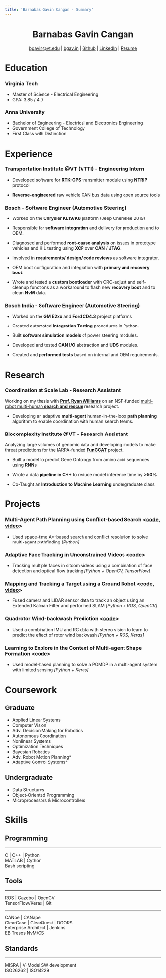 ```yaml
---
title: 'Barnabas Gavin Cangan - Summary'
---
```


<h1 align='center'> Barnabas Gavin Cangan </h1>
<p align='center'> 
<a href='mailto:bgavin@vt.edu'>bgavin@vt.edu</a>  |  
<a href='http://bgav.in'>bgav.in</a>  |  
<a href='https://github.com/gavincangan'>Github</a>  |  
<a href='https://www.linkedin.com/in/cangan'>LinkedIn</a>  |  
<a href='https://resume.bgav.in'>Resume</a>
</p>

<!-- [ **GitHub**](https://github.com/gavincangan)\ -->
<!-- [ **LinkedIn**](https://www.linkedin.com/in/cangan) -->

Education
=========

### Virginia Tech

- Master of Science - Electrical Engineering
- GPA: 3.85 / 4.0

### Anna University

- Bachelor of Engineering - Electrical and Electronics Engineering
- Government College of Technology
- First Class with Distinction

Experience
==========

### Transportation Institute @VT (VTTI) - Engineering Intern

- Developed software for **RTK-GPS** transmitter module using **NTRIP** protocol

- **Reverse-engineered** raw vehicle CAN bus data using open source tools


### Bosch - Software Engineer (Automotive Steering)

- Worked on the **Chrysler KL19/K8** platform (Jeep Cherokee 2019)

- Responsible for **software integration** and delivery for production and to OEM.

- Diagnosed and performed **root-cause analysis** on issues in prototype vehicles and HIL testing using **XCP** over **CAN** / **JTAG**.

- Involved in **requirements/ design/ code reviews** as software integrator.

- OEM boot configuration and integration with **primary and recovery boot**.

- Wrote and tested a **custom bootloader** with CRC-adjust and self-cleanup functions as a workaround to flash new **recovery boot**
and to clean **NvM** data.


### Bosch India - Software Engineer (Automotive Steering)

- Worked on the **GM E2xx** and **Ford CD4.3** project platforms

- Created automated **Integration Testing** procedures in Python.

- Built **software simulation models** of power steering modules.

- Developed and tested **CAN I/O** abstraction and **UDS** modules.

- Created and **performed tests** based on internal and OEM requirements.


Research
========

### Coordination at Scale Lab - Research Assistant

Working on my thesis with **[Prof. Ryan Williams](https://autonomyandrobotics.centers.vt.edu/people/williams.html)** on an NSF-funded [multi-robot multi-human **search and rescue**](https://www.nsf.gov/awardsearch/showAward?AWD_ID=1830414) research project.

- Developing an adaptive **multi-agent** human-in-the-loop **path planning** algorithm to enable coordination with human search teams.

### Biocomplexity Institute @VT - Research Assistant

Analyzing large volumes of genomic data and developing models to make threat predictions for the IARPA-funded **[FunGCAT](https://www.iarpa.gov/index.php/research-programs/fun-gcat)** project.

- Built a model to predict Gene Ontology from amino acid sequences using **RNN**s

- Wrote a data **pipeline in C++** to reduce model inference time by **&gt;50%**

- Co-Taught an **Introduction to Machine Learning** undergraduate class


Projects
========

### Multi-Agent Path Planning using Conflict-based Search <[code](https://github.com/gavincangan/multiagent-pathfinding), [video](https://www.youtube.com/watch?v=b5KMm729b_4)>

- Used space-time A\*-based search and conflict resolution to solve multi-agent pathfinding *\[Python\]*

### Adaptive Face Tracking in Unconstrained Videos <[code](https://github.com/gavincangan/AdaptiveFaceTracking)>

- Tracking multiple faces in sitcom videos using a combination of face detection and optical flow tracking *\[Python + OpenCV, TensorFlow\]*

### Mapping and Tracking a Target using a Ground Robot <[code](https://github.com/gavincangan/bayesian-robotics), [video](https://www.youtube.com/playlist?list=PLrq85AiKQ1UQ7Xlcx6CEyrwCmWUAM_3p7)>

- Fused camera and LIDAR sensor data to track an object using an Extended Kalman Filter and performed SLAM *\[Python + ROS, OpenCV\]*

### Quadrotor Wind-backwash Prediction <[code](https://github.com/gavincangan/wind-prediction)>

- Used a combination IMU and RC data with stereo vision to learn to predict the effect of rotor wind backwash *\[Python + ROS, Keras\]*

### Learning to Explore in the Context of Multi-agent Shape Formation <[code](https://github.com/gavincangan/modelbased-shapeformation)>

- Used model-based planning to solve a POMDP in a multi-agent system with limited sensing *\[Python + Keras\]*


Coursework
==========

Graduate
--------

- Applied Linear Systems
- Computer Vision
- Adv. Decision Making for Robotics
- Autonomous Coordination
- Nonlinear Systems
- Optimization Techniques
- Bayesian Robotics
- Adv. Robot Motion Planning\*
- Adaptive Control Systems\*

Undergraduate
-------------

- Data Structures
- Object-Oriented Programming
- Microprocessors & Microcontrollers


Skills
======

Programming
-----------

  ----------------- -- --
  C | C++ | Python      
  MATLAB | Cython      
  Bash scripting       

Tools
-----

  ------------------------ -- --
  ROS | Gazebo | OpenCV       
  TensorFlow/Keras | Git      

  -------------------------------- -- --
  CANoe | CANape                      
  ClearCase | ClearQuest | DOORS      
  Enterprise Architect | Jenkins      
  EB Tresos NvM/OS                    

Standards
---------

  -------------------------------- -- --
  MISRA | V-Model SW development      
  ISO26262 | ISO14229                 
